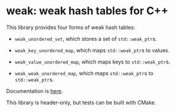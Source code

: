 # weak: weak hash tables for C++

This library provides four forms of weak hash tables:

  - `weak_unordered_set`, which stores a set of `std::weak_ptr`s.

  - `weak_key_unordered_map`, which maps `std::weak_ptr`s to values.

  - `weak_value_unordered_map`, which maps keys to `std::weak_ptr`s.

  - `weak_weak_unordered_map`, which maps `std::weak_ptr`s to
    `std::weak_ptr`s.

Documentation is [here](https://tov.github.io/weak/).

This library is header-only, but tests can be built with CMake.
